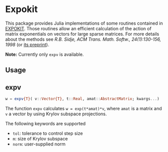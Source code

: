# Expokit

This package provides Julia implementations of some routines contained
in [EXPOKIT](http://www.maths.uq.edu.au/expokit). Those routines allow
an efficient calculation of the action of matrix exponentials on vectors
for large sparse matrices. For more details about the methods see
*R.B. Sidje, ACM Trans. Math. Softw., 24(1):130-156, 1998*
(or [its preprint](http://www.expokit.org/paper.pdf)).

**Note:** Currently only `expv` is available.

## Usage

## expv

```julia
w = expv{T}( v::Vector{T}, t::Real, amat::AbstractMatrix; kwargs...)
```
The function `expv` calculates `w = exp(t*amat)*v`, where `amat` is a
matrix and `v` a vector by using Krylov subspace projections.

The following keywords are supported
- `tol`: tolerance to control step size
- `m`: size of Krylov subspace
- `norm`: user-supplied norm

